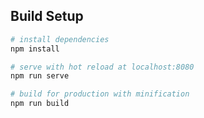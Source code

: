 
## Build Setup

``` bash
# install dependencies
npm install

# serve with hot reload at localhost:8080
npm run serve

# build for production with minification
npm run build
```
